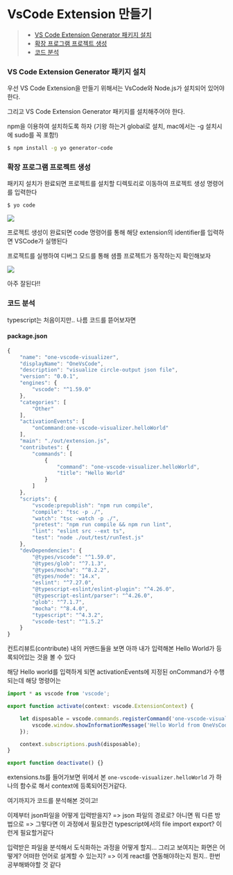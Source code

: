 # VsCode Extension 만들기

> * [VS Code Extension Generator 패키지 설치](#VS-Code-Extension-Generator-패키지-설치)
> * [확장 프로그램 프로젝트 생성](#확장-프로그램-프로젝트-생성)
> * [코드 분석](#코드-분석)



### VS Code Extension Generator 패키지 설치

우선 VS Code Extension을 만들기 위해서는 VsCode와 Node.js가 설치되어 있어야 한다.

그리고 VS Code Extension Generator 패키지를 설치해주어야 한다.

npm을 이용하여 설치하도록 하자 (기왕 하는거 global로 설치, mac에서는 -g 설치시에 sudo를 꼭 포함!)

```bash
$ npm install -g yo generator-code
```



### 확장 프로그램 프로젝트 생성

패키지 설치가 완료되면 프로젝트를 설치할 디렉토리로 이동하여 프로젝트 생성 명령어를 입력한다

```bash
$ yo code	
```

![](https://user-images.githubusercontent.com/41468004/131073512-fcdfba8a-4eb4-4daa-a6b8-4b0fe3be9433.png)



프로젝트 생성이 완료되면 code 명령어를 통해 해당 extension의 identifier를 입력하면 VSCode가 실행된다

프로젝트를 실행하여 디버그 모드를 통해 샘플 프로젝트가 동작하는지 확인해보자



![](https://user-images.githubusercontent.com/41468004/131074126-3a1bf23e-2e1d-4227-ae1b-73e5cee03993.png)

아주 잘된다!!



### 코드 분석

typescript는 처음이지만.. 나름 코드를 뜯어보자면



#### package.json

```js
{
	"name": "one-vscode-visualizer",
	"displayName": "OneVsCode",
	"description": "visualize circle-output json file",
	"version": "0.0.1",
	"engines": {
		"vscode": "^1.59.0"
	},
	"categories": [
		"Other"
	],
	"activationEvents": [
		"onCommand:one-vscode-visualizer.helloWorld"
	],
	"main": "./out/extension.js",
	"contributes": {
		"commands": [
			{
				"command": "one-vscode-visualizer.helloWorld",
				"title": "Hello World"
			}
		]
	},
	"scripts": {
		"vscode:prepublish": "npm run compile",
		"compile": "tsc -p ./",
		"watch": "tsc -watch -p ./",
		"pretest": "npm run compile && npm run lint",
		"lint": "eslint src --ext ts",
		"test": "node ./out/test/runTest.js"
	},
	"devDependencies": {
		"@types/vscode": "^1.59.0",
		"@types/glob": "^7.1.3",
		"@types/mocha": "^8.2.2",
		"@types/node": "14.x",
		"eslint": "^7.27.0",
		"@typescript-eslint/eslint-plugin": "^4.26.0",
		"@typescript-eslint/parser": "^4.26.0",
		"glob": "^7.1.7",
		"mocha": "^8.4.0",
		"typescript": "^4.3.2",
		"vscode-test": "^1.5.2"
	}
}

```

컨트리뷰트(contribute) 내의 커맨드들을 보면 아까 내가 입력해본 Hello World가 등록되어있는 것을 볼 수 있다

해당 Hello world를 입력하게 되면 activationEvents에 지정된 onCommand가 수행되는데 해당 명령어는



```typescript
import * as vscode from 'vscode';

export function activate(context: vscode.ExtensionContext) {

	let disposable = vscode.commands.registerCommand('one-vscode-visualizer.helloWorld', () => {
		vscode.window.showInformationMessage('Hello World from OneVsCode!');
	});

	context.subscriptions.push(disposable);
}

export function deactivate() {}

```

extensions.ts를 들어가보면 위에서 본 `one-vscode-visualizer.helloWorld` 가 하나의 함수로 해서 context에 등록되어진거같다.



여기까지가 코드를 분석해본 것이고! 

이제부터 json파일을 어떻게 입력받을지? => json 파일의 경로로? 아니면 뭐 다른 방법으로 => 그렇다면 이 과정에서 필요한건 typescript에서의 file import export? 이런게 필요할거같다

입력받은 파일을 분석해서 도식화하는 과정을 어떻게 할지... 그리고 보여지는 화면은 어떻게? 어떠한 언어로 설계할 수 있는지? => 이게 react를 연동해야하는지 뭔지.. 한번 공부해봐야할 것 같다

